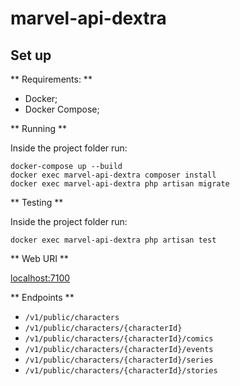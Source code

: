 # marvel-api-dextra

## Set up ##

** Requirements: **

- Docker;
- Docker Compose;

** Running **

Inside the project folder run:

``` 
docker-compose up --build 
docker exec marvel-api-dextra composer install
docker exec marvel-api-dextra php artisan migrate

```

** Testing **

Inside the project folder run:

```
docker exec marvel-api-dextra php artisan test
```

** Web URI **

[localhost:7100](http://localhost:7100)

** Endpoints **

* `/v1/public/characters`
* `/v1/public/characters/{characterId}`
* `/v1/public/characters/{characterId}/comics`
* `/v1/public/characters/{characterId}/events`
* `/v1/public/characters/{characterId}/series`
* `/v1/public/characters/{characterId}/stories`
